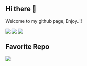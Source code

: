 ## Hi there 👋

Welcome to my github page, Enjoy..!!

<img align="center" src="https://github-readme-stats.juniyadi.vercel.app/api?username=juniyadi&count_private=true&show_icons=true&show_owner=true" />
<img align="center" src="https://github-readme-stats.juniyadi.vercel.app/api/top-langs/?username=juniyadi" />
<img align="center" src="https://github-readme-stats.juniyadi.vercel.app/api/wakatime?username=JuniYadi" />

## Favorite Repo

<a href="https://github.com/JuniYadi/backup-db-rclone">
<img align="center" src="https://github-readme-stats.juniyadi.vercel.app/api/pin/?username=JuniYadi&repo=backup-db-rclone" />
</a>


<!--
**JuniYadi/JuniYadi** is a ✨ _special_ ✨ repository because its `README.md` (this file) appears on your GitHub profile.

Here are some ideas to get you started:

- 🔭 I’m currently working on ...
- 🌱 I’m currently learning ...
- 👯 I’m looking to collaborate on ...
- 🤔 I’m looking for help with ...
- 💬 Ask me about ...
- 📫 How to reach me: ...
- 😄 Pronouns: ...
- ⚡ Fun fact: ...
-->

